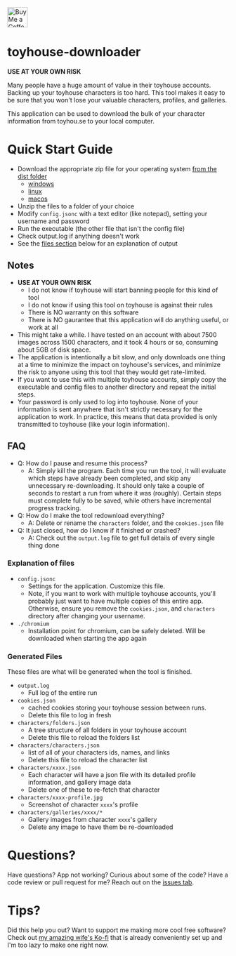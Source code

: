 <a href='https://ko-fi.com/clovercoin' target='_blank'>
  <img height='35' style='border:0px;height:46px;' src='https://az743702.vo.msecnd.net/cdn/kofi3.png?v=0' alt='Buy Me a Coffee at ko-fi.com' />
</a>

# toyhouse-downloader

**USE AT YOUR OWN RISK**

Many people have a huge amount of value in their toyhouse accounts. Backing up your toyhouse
characters is too hard. This tool makes it easy to be sure that you won't lose your valuable
characters, profiles, and galleries.

This application can be used to download the bulk of your character information from toyhou.se
to your local computer.

# Quick Start Guide

- Download the appropriate zip file for your operating system [from the dist folder](https://github.com/Provinite/toyhouse-downloader/tree/main/dist)
  - [windows](https://github.com/Provinite/toyhouse-downloader/blob/main/dist/thdownloader-windows-x64.zip)
  - [linux](https://github.com/Provinite/toyhouse-downloader/blob/main/dist/thdownloader-linux-x64.zip)
  - [macos](https://github.com/Provinite/toyhouse-downloader/blob/main/dist/thdownloader-macos-x64.zip)
- Unzip the files to a folder of your choice
- Modify `config.jsonc` with a text editor (like notepad), setting your username and password
- Run the executable (the other file that isn't the config file)
- Check output.log if anything doesn't work
- See the [files section](https://github.com/Provinite/toyhouse-downloader#explanation-of-files) below for an explanation of output

## Notes

- **USE AT YOUR OWN RISK**
  - I do not know if toyhouse will start banning people for this kind of tool
  - I do not know if using this tool on toyhouse is against their rules
  - There is NO warranty on this software
  - There is NO gaurantee that this application will do anything useful, or work at all
- This might take a while. I have tested on an account with about 7500 images
  across 1500 characters, and it took 4 hours or so, consuming about 5GB of disk space.
- The application is intentionally a bit slow, and only downloads one thing at a time
  to minimize the impact on toyhouse's services, and minimize the risk to anyone using
  this tool that they would get rate-limited.
- If you want to use this with multiple toyhouse accounts, simply copy the executable
  and config files to another directory and repeat the initial steps.
- Your password is only used to log into toyhouse. None of your information is sent
  anywhere that isn't strictly necessary for the application to work. In practice,
  this means that data provided is only transmitted to toyhouse (like your login
  information).

## FAQ

- Q: How do I pause and resume this process?
  - A: Simply kill the program. Each time you run the tool, it will evaluate which steps have already been
    completed, and skip any unnecessary re-downloading. It should only take a couple
    of seconds to restart a run from where it was (roughly). Certain steps must complete
    fully to be saved, while others have incremental progress tracking.
- Q: How do I make the tool redownload everything?
  - A: Delete or rename the `characters` folder, and the `cookies.json` file
- Q: It just closed, how do I know if it finished or crashed?
  - A: Check out the `output.log` file to get full details of every single thing done

### Explanation of files

- `config.jsonc`
  - Settings for the application. Customize this file.
  - Note, if you want to work with multiple toyhouse accounts, you'll probably just want
    to have multiple copies of this entire app. Otherwise, ensure you remove the `cookies.json`,
    and `characters` directory after changing your username.
- `./chromium`
  - Installation point for chromium, can be safely deleted. Will be downloaded when starting the app again

### Generated Files

These files are what will be generated when the tool is finished.

- `output.log`
  - Full log of the entire run
- `cookies.json`
  - cached cookies storing your toyhouse session between runs.
  - Delete this file to log in fresh
- `characters/folders.json`
  - A tree structure of all folders in your toyhouse account
  - Delete this file to reload the folders list
- `characters/characters.json`
  - list of all of your characters ids, names, and links
  - Delete this file to reload the character list
- `characters/xxxx.json`
  - Each character will have a json file with its detailed profile information, and gallery image data
  - Delete one of these to re-fetch that character
- `characters/xxxx-profile.jpg`
  - Screenshot of character `xxxx`'s profile
- `characters/galleries/xxxx/*`
  - Gallery images from character `xxxx`'s gallery
  - Delete any image to have them be re-downloaded

# Questions?

Have questions? App not working? Curious about some of the code? Have a code review or pull request for me? Reach out on the [issues tab](https://github.com/Provinite/toyhouse-downloader/issues).

# Tips?

Did this help you out? Want to support me making more cool free software? Check out
[my amazing wife's Ko-fi](https://ko-fi.com/clovercoin) that is already conveniently
set up and I'm too lazy to make one right now.
